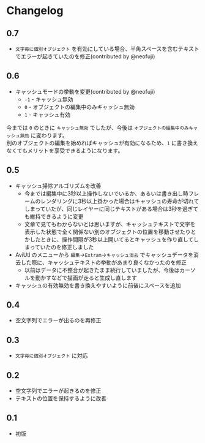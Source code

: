 # Changelog

## 0.7

- `文字毎に個別オブジェクト` を有効にしている場合、半角スペースを含むテキストでエラーが起きていたのを修正(contributed by @neofuji)

## 0.6

- キャッシュモードの挙動を変更(contributed by @neofuji)
  - `-1` - キャッシュ無効
  - `0` - オブジェクトの編集中のみキャッシュ無効
  - `1` - キャッシュ有効

今までは `0` のときに `キャッシュ無効` でしたが、今後は `オブジェクトの編集中のみキャッシュ無効` に変わります。  
別のオブジェクトの編集を始めればキャッシュが有効になるため、`1` に書き換えなくてもメリットを享受できるようになります。

## 0.5

- キャッシュ掃除アルゴリズムを改善
  - 今までは編集中に3秒以上操作しないでいるか、あるいは書き出し時フレームのレンダリングに3秒以上掛かった場合はキャッシュの寿命が切れてしまっていたが、同じレイヤーに同じテキストがある場合は3秒を過ぎても維持できるように変更
  - 文章で見てもわからないとは思いますが、キャッシュテキストで文字を表示した状態で全く関係ない別のオブジェクトの位置を移動させたりとかしたときに、操作間隔が3秒以上開いてるとキャッシュを作り直してしまっていたのを修正しました
- AviUtl のメニューから `編集`→`Extram`→`キャッシュ消去` でキャッシュデータを消去した際に、キャッシュテキストの挙動があまり良くなかったのを修正
  - 以前はデータに不整合が起きたまま続行していましたが、今後はカーソルを動かすなどで描画が走ると生成し直します
- キャッシュの有効無効を書き換えやすいように前後にスペースを追加

## 0.4

- 空文字列でエラーが出るのを再修正

## 0.3

- `文字毎に個別オブジェクト` に対応

## 0.2

- 空文字列でエラーが起きるのを修正
- テキストの位置を保持するように改善

## 0.1

- 初版
